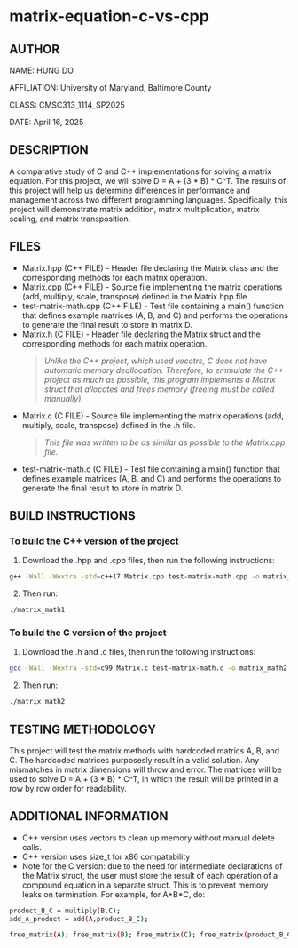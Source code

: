 # matrix-equation-c-vs-cpp
## AUTHOR
NAME: HUNG DO

AFFILIATION: University of Maryland, Baltimore County

CLASS: CMSC313_1114_SP2025

DATE: April 16, 2025

## DESCRIPTION 
A comparative study of C and C++ implementations for solving a matrix equation. For this project, we will solve D = A + (3 * B) * C^T. The results of this project will help us determine differences in performance and management across two different programming languages. Specifically, this project will demonstrate matrix addition, matrix multiplication, matrix scaling, and matrix transposition.

## FILES
- Matrix.hpp (C++ FILE) - Header file declaring the Matrix class and the corresponding methods for each matrix operation.
- Matrix.cpp (C++ FILE) - Source file implementing the matrix operations (add, multiply, scale, transpose) defined in the Matrix.hpp file.
- test-matrix-math.cpp (C++ FILE) - Test file containing a main() function that defines example matrices (A, B, and C) and performs the operations to generate the final result to store in matrix D.
- Matrix.h (C FILE) - Header file declaring the Matrix struct and the corresponding methods for each matrix operation.
  > *Unlike the C++ project, which used vecotrs, C does not have automatic memory deallocation. Therefore, to emmulate the C++ project as much as possible, this program implements a Matrix struct that allocates and frees memory (freeing must be called manually).*
- Matrix.c (C FILE) - Source file implementing the matrix operations (add, multiply, scale, transpose) defined in the .h file. 
  > *This file was written to be as similar as possible to the Matrix.cpp file.*
- test-matrix-math.c (C FILE) - Test file containing a main() function that defines example matrices (A, B, and C) and performs the operations to generate the final result to store in matrix D.

## BUILD INSTRUCTIONS
### To build the C++ version of the project
1. Download the .hpp and .cpp files, then run the following instructions:
```bash
g++ -Wall -Wextra -std=c++17 Matrix.cpp test-matrix-math.cpp -o matrix_math1
```

2. Then run: 
```bash
./matrix_math1
```
### To build the C version of the project
1. Download the .h and .c files, then run the following instructions:
```bash
gcc -Wall -Wextra -std=c99 Matrix.c test-matrix-math.c -o matrix_math2
```

2. Then run: 
```bash
./matrix_math2
```

## TESTING METHODOLOGY
This project will test the matrix methods with hardcoded matrics A, B, and C. The hardcoded matrices purposesly result in a valid solution. Any mismatches in matrix dimensions will throw and error. The matrices will be used to solve D = A + (3 * B) * C^T, in which the result will be printed in a row by row order for readability.

## ADDITIONAL INFORMATION
- C++ version uses vectors to clean up memory without manual delete calls.
- C++ version uses size_t for x86 compatability
- Note for the C version: due to the need for intermediate declarations of the Matrix struct, the user must store the result of each operation of a compound equation in a separate struct. This is to prevent memory leaks on termination. For example, for A+B*C, do:
```bash
product_B_C = multiply(B,C);
add_A_product = add(A,product_B_C);

free_matrix(A); free_matrix(B); free_matrix(C); free_matrix(product_B_C); free_matrix(add_A_product);
```
